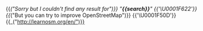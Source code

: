{{_("Sorry but I couldn't find any result for")}} "**{{search}}**" {{'\U0001F622'}}
{{_("But you can try to improve OpenStreetMap")}} {{'\U0001F50D'}}
{{_("http://learnosm.org/en/")}}
